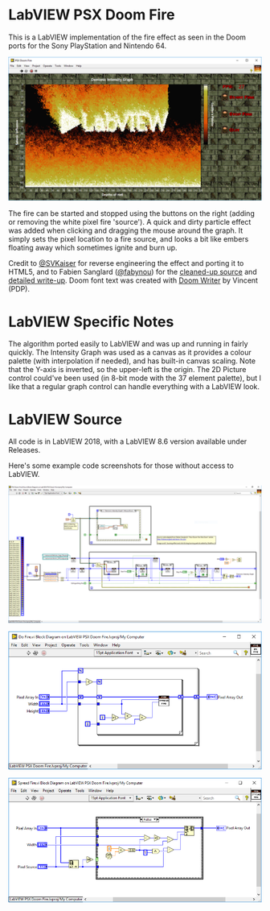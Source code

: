 # LabVIEW PSX Doom Fire
This is a LabVIEW implementation of the fire effect as seen in the Doom ports for the Sony PlayStation and Nintendo 64.

[![LabVIEW PSX Doom Fire - Click for video](labview_fire.png?raw=true)](https://www.youtube.com/watch?v=AiBx1Xi-XDQ "LabVIEW PSX Doom Fire - Click for video")

The fire can be started and stopped using the buttons on the right (adding or removing the white pixel fire 'source'). A quick and dirty particle effect was added when clicking and dragging the mouse around the graph. It simply sets the pixel location to a fire source, and looks a bit like embers floating away which sometimes ignite and burn up.

Credit to [@SVKaiser](https://twitter.com/SVKaiser/status/920394186616078337) for reverse engineering the effect and porting it to HTML5, and to Fabien Sanglard ([@fabynou](https://twitter.com/fabynou)) for the [cleaned-up source](https://github.com/fabiensanglard/DoomFirePSX) and [detailed write-up](http://fabiensanglard.net/doom_fire_psx/). Doom font text was created with [Doom Writer](https://zandronum.com/forum/viewtopic.php?t=4670) by Vincent (PDP).

# LabVIEW Specific Notes
The algorithm ported easily to LabVIEW and was up and running in fairly quickly. The Intensity Graph was used as a canvas as it provides a colour palette (with interpolation if needed), and has built-in canvas scaling. Note that the Y-axis is inverted, so the upper-left is the origin. The 2D Picture control could've been used (in 8-bit mode with the 37 element palette), but I like that a regular graph control can handle everything with a LabVIEW look.

# LabVIEW Source
All code is in LabVIEW 2018, with a LabVIEW 8.6 version available under Releases.

Here's some example code screenshots for those without access to LabVIEW.

![Main function](labview_fire_main.png?raw=true "Main function")

![Do Fire function](labview_fire_do_fire.png?raw=true "Do Fire function")

![Spread Fire function](labview_fire_spread_fire.png?raw=true "Spread Fire function")

